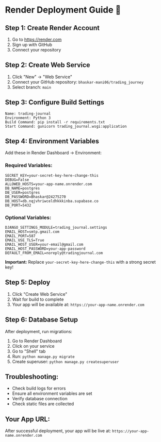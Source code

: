 # Render Deployment Guide 🚀

## Step 1: Create Render Account
1. Go to https://render.com
2. Sign up with GitHub
3. Connect your repository

## Step 2: Create Web Service
1. Click "New" → "Web Service"
2. Connect your GitHub repository: `bhaskar-mani06/trading_journey`
3. Select branch: `main`

## Step 3: Configure Build Settings
```
Name: trading-journal
Environment: Python 3
Build Command: pip install -r requirements.txt
Start Command: gunicorn trading_journal.wsgi:application
```

## Step 4: Environment Variables
Add these in Render Dashboard → Environment:

### Required Variables:
```
SECRET_KEY=your-secret-key-here-change-this
DEBUG=False
ALLOWED_HOSTS=your-app-name.onrender.com
DB_NAME=postgres
DB_USER=postgres
DB_PASSWORD=Bhaskar@24275270
DB_HOST=db.nqjvhriwceldhkkkinba.supabase.co
DB_PORT=5432
```

### Optional Variables:
```
DJANGO_SETTINGS_MODULE=trading_journal.settings
EMAIL_HOST=smtp.gmail.com
EMAIL_PORT=587
EMAIL_USE_TLS=True
EMAIL_HOST_USER=your-email@gmail.com
EMAIL_HOST_PASSWORD=your-app-password
DEFAULT_FROM_EMAIL=noreply@tradingjournal.com
```

**Important:** Replace `your-secret-key-here-change-this` with a strong secret key!

## Step 5: Deploy
1. Click "Create Web Service"
2. Wait for build to complete
3. Your app will be available at: `https://your-app-name.onrender.com`

## Step 6: Database Setup
After deployment, run migrations:
1. Go to Render Dashboard
2. Click on your service
3. Go to "Shell" tab
4. Run: `python manage.py migrate`
5. Create superuser: `python manage.py createsuperuser`

## Troubleshooting:
- Check build logs for errors
- Ensure all environment variables are set
- Verify database connection
- Check static files are collected

## Your App URL:
After successful deployment, your app will be live at:
`https://your-app-name.onrender.com`
